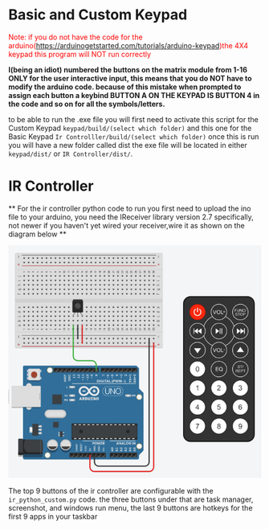 # Basic and Custom Keypad
<span style='color: red;'>Note: if you do not have the code for the arduino(https://arduinogetstarted.com/tutorials/arduino-keypad)the 4X4 keypad this program will NOT run correctly</span>
 
**I(being an idiot) numbered the buttons on the matrix module from 1-16 ONLY for the user interactive input, this means that you do NOT have to modify the arduino code. because of this mistake when prompted to assign each button a keybind  BUTTON A ON THE KEYPAD IS BUTTON 4 in the code and so on for all the symbols/letters.**

to be able to run the .exe file you will first need to activate this script for the Custom Keypad
``keypad/build/(select which folder)`` and this one for the Basic Keypad ``Ir Controlller/build/(select which folder)`` once this is run  you will have a new folder called dist the exe file will be located in either ``keypad/dist/`` or ``IR Controller/dist/``.

# IR Controller
** For the ir controller python code to run you first need to upload the ino file to your arduino, you need the IReceiver library version 2.7 specifically, not newer
if you haven't yet wired your receiver,wire it as shown on the diagram below **

![img.png](img.png)

The top 9 buttons of the ir controller are configurable with the `ir_python_custom.py` code. the three buttons under that are task manager, screenshot, and windows run menu, the last 9 buttons are hotkeys for the first 9 apps in your taskbar